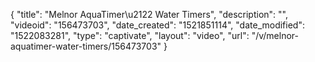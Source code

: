 {
    "title": "Melnor  AquaTimer\u2122 Water Timers",
    "description": "",
    "videoid": "156473703",
    "date_created": "1521851114",
    "date_modified": "1522083281",
    "type": "captivate",
    "layout": "video",
    "url": "\/v\/melnor-aquatimer-water-timers\/156473703"
}